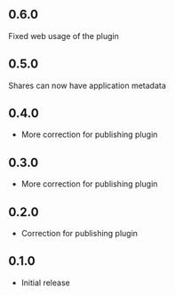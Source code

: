 ## 0.6.0

Fixed web usage of the plugin

## 0.5.0

Shares can now have application metadata

## 0.4.0

- More correction for publishing plugin

## 0.3.0

- More correction for publishing plugin

## 0.2.0

- Correction for publishing plugin

## 0.1.0

- Initial release
